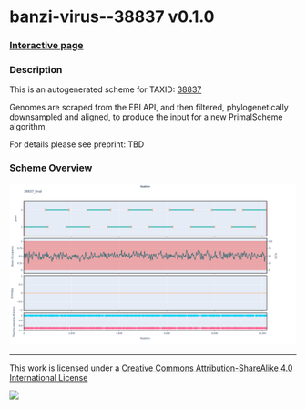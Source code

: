 # banzi-virus--38837 v0.1.0

### [Interactive page](https://chrisgkent.github.io/schemes/banzi-virus--38837-1000-v0.1.0)

### Description

This is an autogenerated scheme for TAXID: [38837](https://www.ncbi.nlm.nih.gov/Taxonomy/Browser/wwwtax.cgi?mode=Info&id=38837&lvl=3&lin=f&keep=1&srchmode=1&unlock)

Genomes are scraped from the EBI API, and then filtered, phylogenetically downsampled and aligned, to produce the input for a new PrimalScheme algorithm

For details please see preprint: TBD

### Scheme Overview

![Alt text](work/38837_final.png '38837_final.png')

------------------------------------------------------------------------

This work is licensed under a [Creative Commons Attribution-ShareAlike 4.0 International License](http://creativecommons.org/licenses/by-sa/4.0/) 

![](https://i.creativecommons.org/l/by-sa/4.0/88x31.png)